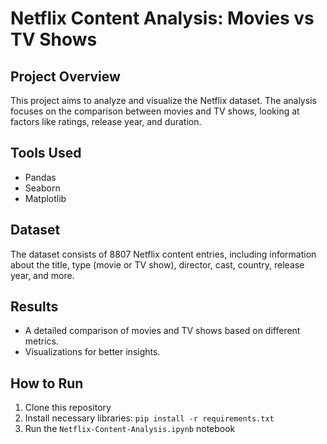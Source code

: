 # Netflix Content Analysis: Movies vs TV Shows

## Project Overview
This project aims to analyze and visualize the Netflix dataset. The analysis focuses on the comparison between movies and TV shows, looking at factors like ratings, release year, and duration.

## Tools Used
- Pandas
- Seaborn
- Matplotlib

## Dataset
The dataset consists of 8807 Netflix content entries, including information about the title, type (movie or TV show), director, cast, country, release year, and more.

## Results
- A detailed comparison of movies and TV shows based on different metrics.
- Visualizations for better insights.

## How to Run
1. Clone this repository
2. Install necessary libraries: `pip install -r requirements.txt`
3. Run the `Netflix-Content-Analysis.ipynb` notebook
